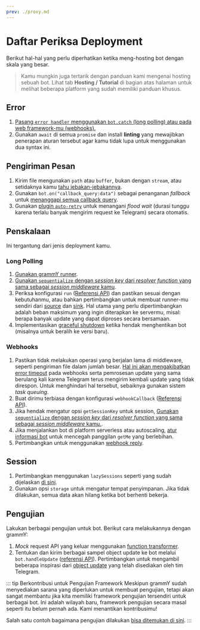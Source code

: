 ```yaml
---
prev: ./proxy.md
---
```


# Daftar Periksa Deployment

Berikut hal-hal yang perlu diperhatikan ketika meng-hosting bot dengan skala yang besar.

> Kamu mungkin juga tertarik dengan panduan kami mengenai hosting sebuah bot.
> Lihat tab **Hosting / Tutorial** di bagian atas halaman untuk melihat beberapa platform yang sudah memiliki panduan khusus.

## Error

1. [Pasang `error handler` menggunakan `bot.catch` (long polling) atau pada web framework-mu (webhooks).](../guide/errors.md)
2. Gunakan `await` di semua `promise` dan install **linting** yang mewajibkan penerapan aturan tersebut agar kamu tidak lupa untuk menggunakan dua syntax ini.

## Pengiriman Pesan

1. Kirim file mengunakan `path` atau `buffer`, bukan dengan `stream`, atau setidaknya kamu [tahu jebakan-jebakannya](./transformers.md#penggunaan-function-transformer).
2. Gunakan `bot.on("callback_query:data")` sebagai penanganan _fallback_ untuk [menanggapi semua callback query](../plugins/keyboard.md#merespon-ketika-tombol-ditekan).
3. Gunakan [plugin `auto-retry`](../plugins/auto-retry.md) untuk menangani _flood wait_ (durasi tunggu karena terlalu banyak mengirim request ke Telegram) secara otomatis.

## Penskalaan

Ini tergantung dari jenis deployment kamu.

### Long Polling

1. [Gunakan grammY runner](../plugins/runner.md).
2. [Gunakan `sequentialize` dengan _session key_ dari _resolver function_ yang sama sebagai _session middleware_ kamu](./scaling.md#concurrency-itu-sulit).
3. Periksa konfigurasi `run` ([Referensi API](https://deno.land/x/grammy_runner/mod.ts?s=run)) dan pastikan sesuai dengan kebutuhanmu, atau bahkan pertimbangkan untuk membuat runner-mu sendiri dari [source](https://deno.land/x/grammy_runner/mod.ts?s=UpdateSource) dan [sink](https://deno.land/x/grammy_runner/mod.ts?s=UpdateSink).
   Hal utama yang perlu dipertimbangkan adalah beban maksimum yang ingin diterapkan ke servermu, misal: berapa banyak update yang dapat diproses secara bersamaan.
4. Implementasikan [graceful shutdown](./reliability.md#graceful-shutdown) ketika hendak menghentikan bot (misalnya untuk beralih ke versi baru).

### Webhooks

1. Pastikan tidak melakukan operasi yang berjalan lama di middleware, seperti pengiriman file dalam jumlah besar.
   [Hal ini akan mengakibatkan error timeout](../guide/deployment-types.md#mengakhiri-request-webhook-tepat-waktu) pada webhooks serta pemrosesan update yang sama berulang kali karena Telegram terus mengirim kembali update yang tidak direspon.
   Untuk menghindari hal tersebut, sebaiknya gunakan sistem _task queuing_.
2. Buat dirimu terbiasa dengan konfigurasi `webhookCallback` ([Referensi API](https://deno.land/x/grammy/mod.ts?s=webhookCallback)).
3. Jika hendak mengatur opsi `getSessionKey` untuk session, [Gunakan `sequentialize` dengan _session key_ dari _resolver function_ yang sama sebagai _session middleware_ kamu.](./scaling.md#concurrency-itu-sulit).
4. Jika menjalankan bot di platform serverless atau autoscaling, [atur informasi bot](https://deno.land/x/grammy/mod.ts?s=BotConfig) untuk mencegah panggilan `getMe` yang berlebihan.
5. Pertimbangkan untuk menggunakan [webhook reply](../guide/deployment-types.md#webhook-reply).

## Session

1. Pertimbangkan menggunakan `lazySessions` seperti yang sudah dijelaskan [di sini](../plugins/session.md#lazy-sessions).
2. Gunakan opsi `storage` untuk mengatur tempat penyimpanan. Jika tidak dilakukan, semua data akan hilang ketika bot berhenti bekerja.

## Pengujian

Lakukan berbagai pengujian untuk bot.
Berikut cara melakukannya dengan grammY:

1. _Mock_ request API yang keluar menggunakan [function transformer](./transformers.md).
2. Tentukan dan kirim berbagai sampel object update ke bot melalui `bot.handleUpdate` ([referensi API](https://deno.land/x/grammy/mod.ts?s=Bot#method_handleUpdate_0)).
   Pertimbangkan untuk mengambil beberapa inspirasi dari [object update](https://core.telegram.org/bots/webhooks#testing-your-bot-with-updates) yang telah disediakan oleh tim Telegram.

::: tip Berkontribusi untuk Pengujian Framework
Meskipun grammY sudah menyediakan sarana yang diperlukan untuk membuat pengujian, tetapi akan sangat membantu jika kita memiliki framework pengujian tersendiri untuk berbagai bot.
Ini adalah wilayah baru, framework pengujian secara masal seperti itu belum pernah ada.
Kami menantikan kontribusimu!

Salah satu contoh bagaimana pengujian dilakukan [bisa ditemukan di sini](https://github.com/PavelPolyakov/grammy-with-tests).
:::

